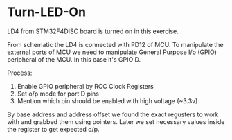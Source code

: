 # Turn-LED-On

LD4 from STM32F4DISC board is turned on in this exercise.

From schematic the LD4 is connected with PD12 of MCU. To manipulate the external ports of MCU we need to manipulate General Purpose I/o (GPIO) peripheral of the MCU.
In this case it's GPIO D. 

Process:
1. Enable GPIO peripheral by RCC Clock Registers
2. Set o/p mode for port D pins
3. Mention which pin should be enabled with high voltage (~3.3v)

By base address and address offset we found the exact regusters to work with and grabbed them using pointers. Later we set necessary values inside the register to get
expected o/p.
